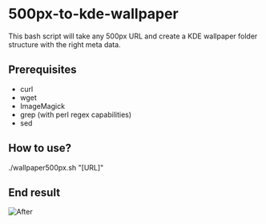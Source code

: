 500px-to-kde-wallpaper
======================

This bash script will take any 500px URL and create a KDE wallpaper folder structure with the right meta data.

Prerequisites
-------------

* curl
* wget
* ImageMagick
* grep (with perl regex capabilities)
* sed

How to use?
-----------

./wallpaper500px.sh "[URL]"

End result
----------

![After](https://raw.github.com/ShiveringSquirrel/500px-to-kde-wallpaper/master/screenshots/screenshot1.png "After run")

